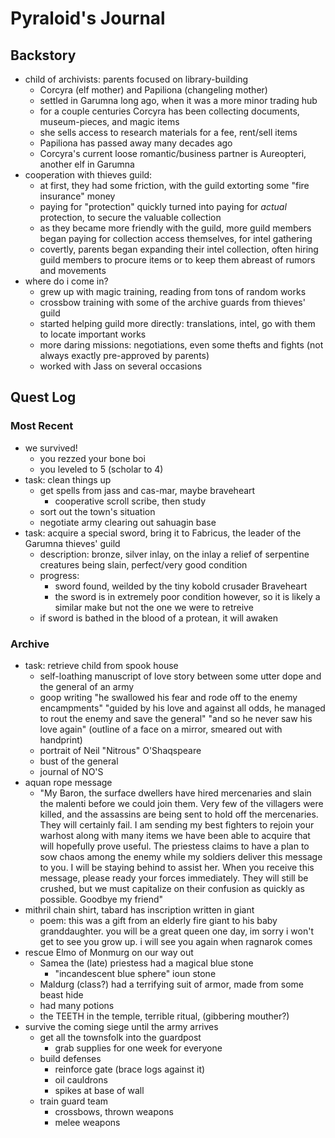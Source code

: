 # Pyraloid's Journal
## Backstory
- child of archivists: parents focused on library-building
    - Corcyra (elf mother) and Papiliona (changeling mother)
    - settled in Garumna long ago, when it was a more minor trading hub
    - for a couple centuries Corcyra has been collecting documents, museum-pieces, and magic items
    - she sells access to research materials for a fee, rent/sell items
    - Papiliona has passed away many decades ago
    - Corcyra's current loose romantic/business partner is Aureopteri, another elf in Garumna
- cooperation with thieves guild:
    - at first, they had some friction, with the guild extorting some "fire insurance" money
    - paying for "protection" quickly turned into paying for *actual* protection, to secure the valuable collection
    - as they became more friendly with the guild, more guild members began paying for collection access themselves, for intel gathering
    - covertly, parents began expanding their intel collection, often hiring guild members to procure items or to keep them abreast of rumors and movements
- where do i come in?
    - grew up with magic training, reading from tons of random works
    - crossbow training with some of the archive guards from thieves' guild
    - started helping guild more directly: translations, intel, go with them to locate important works
    - more daring missions: negotiations, even some thefts and fights (not always exactly pre-approved by parents)
    - worked with Jass on several occasions

## Quest Log
### Most Recent
- we survived!
    - you rezzed your bone boi
    - you leveled to 5 (scholar to 4)
- task: clean things up
    - get spells from jass and cas-mar, maybe braveheart
        - cooperative scroll scribe, then study
    - sort out the town's situation
    - negotiate army clearing out sahuagin base
- task: acquire a special sword, bring it to Fabricus, the leader of the Garumna thieves' guild
    - description: bronze, silver inlay, on the inlay a relief of serpentine creatures being slain, perfect/very good condition
    - progress:
        - sword found, weilded by the tiny kobold crusader Braveheart
        - the sword is in extremely poor condition however, so it is likely a similar make but not the one we were to retreive
    - if sword is bathed in the blood of a protean, it will awaken

### Archive
- task: retrieve child from spook house
    - self-loathing manuscript of love story between some utter dope and the general of an army
    - goop writing
        "he swallowed his fear and rode off to the enemy encampments"
        "guided by his love and against all odds, he managed to rout the enemy and save the general"
        "and so he never saw his love again"
        (outline of a face on a mirror, smeared out with handprint)
    - portrait of Neil "Nitrous" O'Shaqspeare
    - bust of the general
    - journal of NO'S
- aquan rope message
    - "My Baron, the surface dwellers have hired mercenaries and slain the malenti before we could join them. Very few of the villagers were killed, and the assassins are being sent to hold off the mercenaries. They will certainly fail. I am sending my best fighters to rejoin your warhost along with many items we have been able to acquire that will hopefully prove useful. The priestess claims to have a plan to sow chaos among the enemy while my soldiers deliver this message to you. I will be staying behind to assist her. When you receive this message, please ready your forces immediately. They will still be crushed, but we must capitalize on their confusion as quickly as possible. Goodbye my friend"
- mithril chain shirt, tabard has inscription written in giant
    - poem: this was a gift from an elderly fire giant to his baby granddaughter. you will be a great queen one day, im sorry i won't get to see you grow up. i will see you again when ragnarok comes
- rescue Elmo of Monmurg on our way out
    - Samea the (late) priestess had a magical blue stone
        - "incandescent blue sphere" ioun stone
    - Maldurg (class?) had a terrifying suit of armor, made from some beast hide
    - had many potions
    - the TEETH in the temple, terrible ritual, (gibbering mouther?)
- survive the coming siege until the army arrives
    - get all the townsfolk into the guardpost
        - grab supplies for one week for everyone
    - build defenses
        - reinforce gate (brace logs against it)
        - oil cauldrons
        - spikes at base of wall
    - train guard team
        - crossbows, thrown weapons
        - melee weapons
